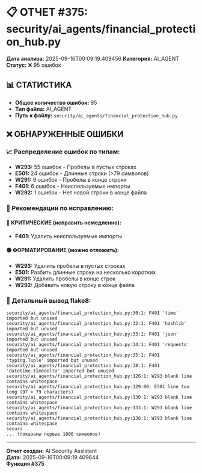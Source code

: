# 📋 ОТЧЕТ #375: security/ai_agents/financial_protection_hub.py

**Дата анализа:** 2025-09-16T00:09:19.409456
**Категория:** AI_AGENT
**Статус:** ❌ 95 ошибок

## 📊 СТАТИСТИКА

- **Общее количество ошибок:** 95
- **Тип файла:** AI_AGENT
- **Путь к файлу:** `security/ai_agents/financial_protection_hub.py`

## ❌ ОБНАРУЖЕННЫЕ ОШИБКИ

### 📈 Распределение ошибок по типам:

- **W293:** 55 ошибок - Пробелы в пустых строках
- **E501:** 24 ошибок - Длинные строки (>79 символов)
- **W291:** 9 ошибок - Пробелы в конце строки
- **F401:** 6 ошибок - Неиспользуемые импорты
- **W292:** 1 ошибок - Нет новой строки в конце файла

### 🎯 Рекомендации по исправлению:

#### 🔴 КРИТИЧЕСКИЕ (исправить немедленно):
- **F401:** Удалить неиспользуемые импорты

#### 🟢 ФОРМАТИРОВАНИЕ (можно отложить):
- **W293:** Удалить пробелы в пустых строках
- **E501:** Разбить длинные строки на несколько коротких
- **W291:** Удалить пробелы в конце строк
- **W292:** Добавить новую строку в конце файла

### 📝 Детальный вывод flake8:

```
security/ai_agents/financial_protection_hub.py:30:1: F401 'time' imported but unused
security/ai_agents/financial_protection_hub.py:32:1: F401 'hashlib' imported but unused
security/ai_agents/financial_protection_hub.py:33:1: F401 'json' imported but unused
security/ai_agents/financial_protection_hub.py:34:1: F401 'requests' imported but unused
security/ai_agents/financial_protection_hub.py:35:1: F401 'typing.Tuple' imported but unused
security/ai_agents/financial_protection_hub.py:38:1: F401 'datetime.timedelta' imported but unused
security/ai_agents/financial_protection_hub.py:126:1: W293 blank line contains whitespace
security/ai_agents/financial_protection_hub.py:129:80: E501 line too long (97 > 79 characters)
security/ai_agents/financial_protection_hub.py:130:1: W293 blank line contains whitespace
security/ai_agents/financial_protection_hub.py:133:1: W293 blank line contains whitespace
security/ai_agents/financial_protection_hub.py:136:1: W293 blank line contains whitespace
securi
... (показаны первые 1000 символов)
```

---
**Отчет создан:** AI Security Assistant  
**Дата:** 2025-09-16T00:09:19.409644  
**Функция #375**
